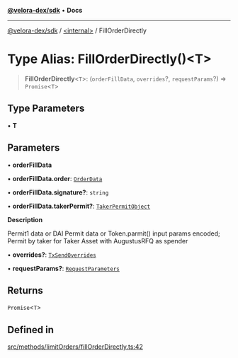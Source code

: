 [**@velora-dex/sdk**](../../README.md) • **Docs**

***

[@velora-dex/sdk](../../globals.md) / [\<internal\>](../README.md) / FillOrderDirectly

# Type Alias: FillOrderDirectly()\<T\>

> **FillOrderDirectly**\<`T`\>: (`orderFillData`, `overrides`?, `requestParams`?) => `Promise`\<`T`\>

## Type Parameters

• **T**

## Parameters

• **orderFillData**

• **orderFillData.order**: [`OrderData`](../../type-aliases/OrderData.md)

• **orderFillData.signature?**: `string`

• **orderFillData.takerPermit?**: [`TakerPermitObject`](TakerPermitObject.md)

**Description**

Permit1 data or DAI Permit data or Token.parmit() input params encoded; Permit by taker for Taker Asset with AugustusRFQ as spender

• **overrides?**: [`TxSendOverrides`](../../interfaces/TxSendOverrides.md)

• **requestParams?**: [`RequestParameters`](RequestParameters.md)

## Returns

`Promise`\<`T`\>

## Defined in

[src/methods/limitOrders/fillOrderDirectly.ts:42](https://github.com/VeloraDEX/sdk/blob/feat/extend_delta_orders_filtering/src/methods/limitOrders/fillOrderDirectly.ts#L42)
